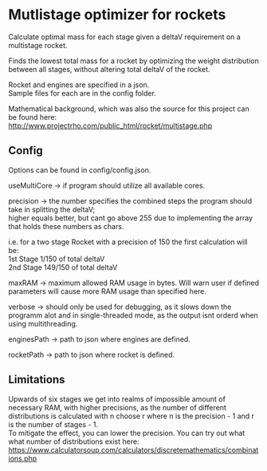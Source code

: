 # Mutlistage optimizer for rockets

Calculate optimal mass for each stage given a deltaV requirement on a multistage rocket.

Finds the lowest total mass for a rocket by optimizing the weight distribution between all stages, without altering total deltaV of the rocket.

Rocket and engines are specified in a json.\
Sample files for each are in the config folder.

Mathematical background, which was also the source for this project can be found here:\
http://www.projectrho.com/public_html/rocket/multistage.php

## Config

Options can be found in config/config.json.

useMultiCore	-> if program should utilize all available cores.

precision 		-> the number specifies the combined steps the program should take in splitting the deltaV;\
higher equals better, but cant go above 255 due to implementing the array that holds these numbers as chars.

i.e. for a two stage Rocket with a precision of 150 the first calculation will be:\
1st Stage 1/150 of total deltaV\
2nd Stage 149/150 of total deltaV
                                                                                     
maxRAM 				-> maximum allowed RAM usage in bytes. Will warn user if defined parameters will cause more RAM usage than specified here.
  
verbose 			-> should only be used for debugging, as it slows down the programm alot and in single-threaded mode, as the output isnt orderd when using multithreading.
  
enginesPath 	-> path to json where engines are defined.
  
rocketPath		-> path to json where rocket is defined.

## Limitations

Upwards of six stages we get into realms of impossible amount of necessary RAM, with higher precisions, as the number of different distributions is calculated with n choose r where n is the precision - 1 and r is the number of stages - 1.\
To mitigate the effect, you can lower the precision.
You can try out what what number of distributions exist here: https://www.calculatorsoup.com/calculators/discretemathematics/combinations.php
